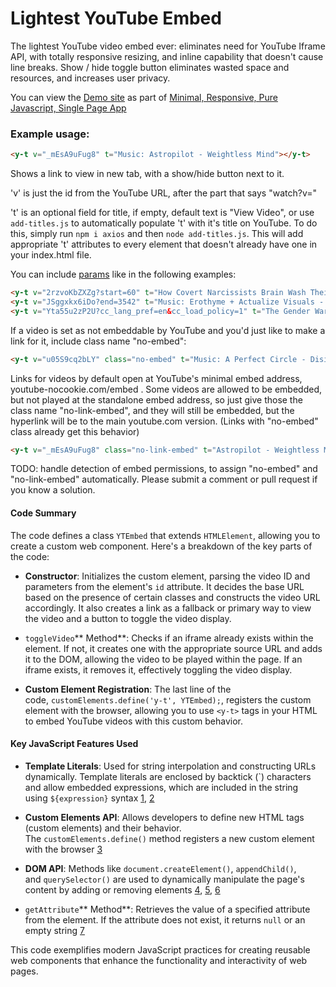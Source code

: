 # Lightest YouTube Embed
The lightest YouTube video embed ever: eliminates need for YouTube Iframe API, with totally responsive resizing, and inline capability that doesn't cause line breaks. Show / hide toggle button eliminates wasted space and resources, and increases user privacy.

You can view the [Demo site](https://y0.netlify.app/) as part of [Minimal, Responsive, Pure Javascript, Single Page App](https://github.com/i1li/i)
### Example usage:
```html
<y-t v="_mEsA9uFug8" t="Music: Astropilot - Weightless Mind"></y-t>
```
Shows a link to view in new tab, with a show/hide button next to it. 

'v' is just the id from the YouTube URL, after the part that says "watch?v="

't' is an optional field for title, if empty, default text is "View Video", or use `add-titles.js` to automatically populate 't' with it's title on YouTube. To do this, simply run `npm i axios` and then `node add-titles.js`. This will add appropriate 't' attributes to every <y-t> element that doesn't already have one in your index.html file.


You can include [params](https://developers.google.com/YouTube/player_parameters#Parameters) like in the following examples:
```html
<y-t v="2rzvoKbZXZg?start=60" t="How Covert Narcissists Brain Wash Their Victims"></y-t><br/>
<y-t v="JSggxkx6iDo?end=3542" t="Music: Erothyme + Actualize Visuals - Featherbed Sessions Mix"></y-t><br/>
<y-t v="Yta55u2zP2U?cc_lang_pref=en&cc_load_policy=1" t="The Gender War (Könskriget)"></y-t>
```
If a video is set as not embeddable by YouTube and you'd just like to make a link for it, include class name "no-embed":
```html
<y-t v="u05S9cq2bLY" class="no-embed" t="Music: A Perfect Circle - Disillusioned"></y-t>
```
Links for videos by default open at YouTube's minimal embed address, youtube-nocookie.com/embed . Some videos are allowed to be embedded, but not played at the standalone embed address, so just give those the class name "no-link-embed", and they will still be embedded, but the hyperlink will be to the main youtube.com version. (Links with "no-embed" class already get this behavior)
```html
<y-t v="_mEsA9uFug8" class="no-link-embed" t="Astropilot - Weightless Mind"></y-t>
```


TODO: handle detection of embed permissions, to assign "no-embed" and "no-link-embed" automatically. Please submit a comment or pull request if you know a solution.

#### Code Summary

The code defines a class `YTEmbed` that extends `HTMLElement`, allowing you to create a custom web component. Here's a breakdown of the key parts of the code:

-   **Constructor**: Initializes the custom element, parsing the video ID and parameters from the element's `id` attribute. It decides the base URL based on the presence of certain classes and constructs the video URL accordingly. It also creates a link as a fallback or primary way to view the video and a button to toggle the video display.
    
-   `toggleVideo`** Method**: Checks if an iframe already exists within the element. If not, it creates one with the appropriate source URL and adds it to the DOM, allowing the video to be played within the page. If an iframe exists, it removes it, effectively toggling the video display.
    
-   **Custom Element Registration**: The last line of the code, `customElements.define('y-t', YTEmbed);`, registers the custom element with the browser, allowing you to use `<y-t>` tags in your HTML to embed YouTube videos with this custom behavior.
    

#### Key JavaScript Features Used

-   **Template Literals**: Used for string interpolation and constructing URLs dynamically. Template literals are enclosed by backtick (\`) characters and allow embedded expressions, which are included in the string using `${expression}` syntax [1](https://developer.mozilla.org/en-US/docs/Web/JavaScript/Reference/Template_literals), [2](https://www.w3schools.com/js/js_string_templates.asp)
    
-   **Custom Elements API**: Allows developers to define new HTML tags (custom elements) and their behavior. The `customElements.define()` method registers a new custom element with the browser [3](https://developer.mozilla.org/en-US/docs/Web/API/Document/createElement)
    
-   **DOM API**: Methods like `document.createElement()`, `appendChild()`, and `querySelector()` are used to dynamically manipulate the page's content by adding or removing elements [4](https://developer.mozilla.org/en-US/docs/Web/API/Element/getAttribute), [5](https://developer.mozilla.org/en-US/docs/Web/API/Document/createElement), [6](https://www.w3schools.com/jsref/met_document_createelement.asp)
    
-   `getAttribute`** Method**: Retrieves the value of a specified attribute from the element. If the attribute does not exist, it returns `null` or an empty string [7](https://www.w3schools.com/jsref/met_element_getattribute.asp)
    

This code exemplifies modern JavaScript practices for creating reusable web components that enhance the functionality and interactivity of web pages.
